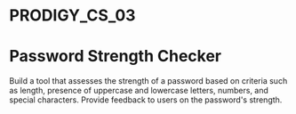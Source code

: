 # PRODIGY_CS_03
# Password Strength Checker


Build a tool that assesses the strength of a password based on criteria such as length, presence of uppercase and lowercase letters, numbers, and special characters. Provide feedback to users on the password's strength.
